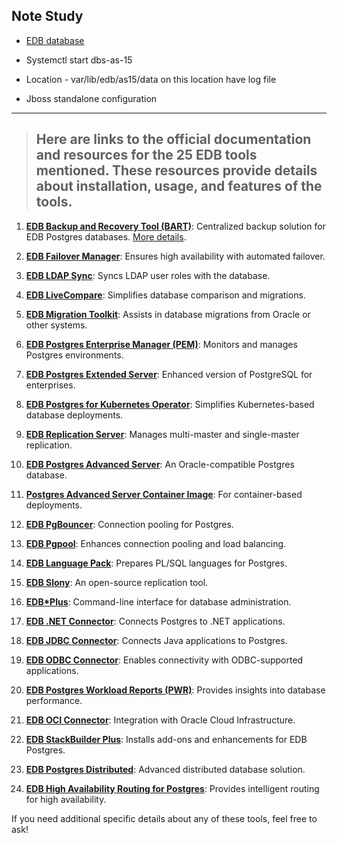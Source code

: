 ## Note Study

- [EDB database](https://www.enterprisedb.com/)

- Systemctl start dbs-as-15
- Location - var/lib/edb/as15/data on this location have log file
- Jboss standalone configuration

<hr>

> ## Here are links to the official documentation and resources for the **25 EDB tools** mentioned. These resources provide details about installation, usage, and features of the tools. 

1. **[EDB Backup and Recovery Tool (BART)](https://www.enterprisedb.com/edb-docs/p/edb-backup-and-recovery-tool)**: Centralized backup solution for EDB Postgres databases. [More details](https://knowledge.enterprisedb.com/hc/en-us/articles/15475319178780).

2. **[EDB Failover Manager](https://www.enterprisedb.com/edb-docs/p/edb-failover-manager)**: Ensures high availability with automated failover.

3. **[EDB LDAP Sync](https://www.enterprisedb.com/edb-docs/p/edb-ldap-sync)**: Syncs LDAP user roles with the database.

4. **[EDB LiveCompare](https://www.enterprisedb.com/edb-docs/p/edb-livecompare)**: Simplifies database comparison and migrations.

5. **[EDB Migration Toolkit](https://www.enterprisedb.com/edb-docs/p/edb-migration-toolkit)**: Assists in database migrations from Oracle or other systems.

6. **[EDB Postgres Enterprise Manager (PEM)](https://www.enterprisedb.com/edb-docs/p/edb-postgres-enterprise-manager)**: Monitors and manages Postgres environments.

7. **[EDB Postgres Extended Server](https://www.enterprisedb.com/edb-docs/p/edb-postgres-extended-server)**: Enhanced version of PostgreSQL for enterprises.

8. **[EDB Postgres for Kubernetes Operator](https://www.enterprisedb.com/edb-docs/p/edb-postgres-kubernetes-operator)**: Simplifies Kubernetes-based database deployments.

9. **[EDB Replication Server](https://www.enterprisedb.com/edb-docs/p/edb-replication-server)**: Manages multi-master and single-master replication.

10. **[EDB Postgres Advanced Server](https://www.enterprisedb.com/edb-docs/p/edb-postgres-advanced-server)**: An Oracle-compatible Postgres database.

11. **[Postgres Advanced Server Container Image](https://www.enterprisedb.com/edb-docs/p/edb-containers)**: For container-based deployments.

12. **[EDB PgBouncer](https://www.enterprisedb.com/edb-docs/p/edb-pgbouncer)**: Connection pooling for Postgres.

13. **[EDB Pgpool](https://www.enterprisedb.com/edb-docs/p/edb-pgpool)**: Enhances connection pooling and load balancing.

14. **[EDB Language Pack](https://www.enterprisedb.com/edb-docs/p/edb-language-pack)**: Prepares PL/SQL languages for Postgres.

15. **[EDB Slony](https://www.enterprisedb.com/edb-docs/p/edb-slony)**: An open-source replication tool.

16. **[EDB*Plus](https://www.enterprisedb.com/edb-docs/p/edb-plus)**: Command-line interface for database administration.

17. **[EDB .NET Connector](https://www.enterprisedb.com/edb-docs/p/edb-net-connector)**: Connects Postgres to .NET applications.

18. **[EDB JDBC Connector](https://www.enterprisedb.com/edb-docs/p/edb-jdbc-connector)**: Connects Java applications to Postgres.

19. **[EDB ODBC Connector](https://www.enterprisedb.com/edb-docs/p/edb-odbc-connector)**: Enables connectivity with ODBC-supported applications.

20. **[EDB Postgres Workload Reports (PWR)](https://www.enterprisedb.com/edb-docs/p/edb-workload-reports)**: Provides insights into database performance.

21. **[EDB OCI Connector](https://www.enterprisedb.com/edb-docs/p/edb-oci-connector)**: Integration with Oracle Cloud Infrastructure.

22. **[EDB StackBuilder Plus](https://www.enterprisedb.com/edb-docs/p/edb-stackbuilder)**: Installs add-ons and enhancements for EDB Postgres.

23. **[EDB Postgres Distributed](https://www.enterprisedb.com/edb-docs/p/edb-postgres-distributed)**: Advanced distributed database solution.

24. **[EDB High Availability Routing for Postgres](https://www.enterprisedb.com/edb-docs/p/edb-high-availability-routing)**: Provides intelligent routing for high availability.

If you need additional specific details about any of these tools, feel free to ask!

